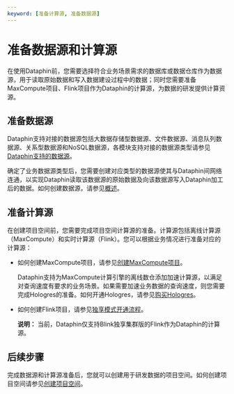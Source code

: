 ```yaml
---
keyword: [准备计算源, 准备数据源]
---
```


# 准备数据源和计算源

在使用Dataphin前，您需要选择符合业务场景需求的数据库或数据仓库作为数据源，用于读取原始数据和写入数据建设过程中的数据；同时您需要准备MaxCompute项目、Flink项目作为Dataphin的计算源，为数据的研发提供计算资源。

## 准备数据源

Dataphin支持对接的数据源包括大数据存储型数据源、文件数据源、消息队列数据源、关系型数据源和NoSQL数据源，各模块支持对接的数据源类型请参见[Dataphin支持的数据源]()。

确定了业务数据源类型后，您需要创建对应类型的数据源使其与Dataphin间网络连通，以实现Dataphin读取该数据源的原始数据及向该数据源写入Dataphin加工后的数据。如何创建数据源，请参见[概述](/cn.zh-CN/数仓规划/数据源/概述.md)。

## 准备计算源

在创建项目空间前，您需要完成项目空间计算源的准备。计算源包括离线计算源（MaxCompute）和实时计算源（Flink）。您可以根据业务情况进行准备对应的计算源：

-   如何创建MaxCompute项目，请参见[创建MaxCompute项目](/cn.zh-CN/准备工作/创建MaxCompute项目.md)。

    Dataphin支持为MaxCompute计算引擎的离线数仓添加加速计算源，以满足对查询速度有要求的业务场景。如果需要加速业务数据的查询速度，则您需要完成Hologres的准备。如何开通Hologres，请参见[购买Hologres](/cn.zh-CN/准备工作/购买Hologres.md)。

-   如何创建Flink项目，请参见[独享模式开通流程](/cn.zh-CN/Blink独享/共享集群（原产品线）/准备工作/开通服务和创建项目.md)。

    **说明：** 当前，Dataphin仅支持Blink独享集群版的Flink作为Dataphin的计算源。


## 后续步骤

完成数据源和计算源准备后，您就可以创建用于研发数据的项目空间。如何创建项目空间请参见[创建项目空间](https://help.aliyun.com/document_detail/210803.html)。

